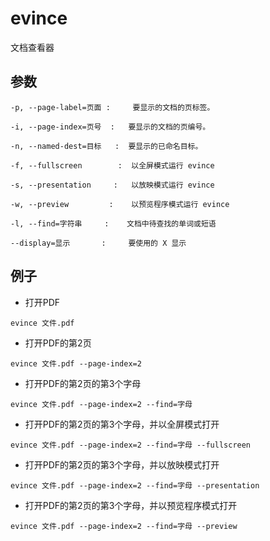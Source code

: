 # evince
文档查看器 

## 参数
```shell
-p, --page-label=页面 :     要显示的文档的页标签。 

-i, --page-index=页号  :   要显示的文档的页编号。 

-n, --named-dest=目标   :  要显示的已命名目标。 

-f, --fullscreen        :  以全屏模式运行 evince 

-s, --presentation     :   以放映模式运行 evince 

-w, --preview         :    以预览程序模式运行 evince 

-l, --find=字符串     :    文档中待查找的单词或短语 

--display=显示       :     要使用的 X 显示 
```

## 例子
- 打开PDF
```shell
evince 文件.pdf 
```

- 打开PDF的第2页
```shell
evince 文件.pdf --page-index=2 
```

- 打开PDF的第2页的第3个字母
```shell
evince 文件.pdf --page-index=2 --find=字母 
```

- 打开PDF的第2页的第3个字母，并以全屏模式打开
```shell
evince 文件.pdf --page-index=2 --find=字母 --fullscreen 
```

- 打开PDF的第2页的第3个字母，并以放映模式打开
```shell
evince 文件.pdf --page-index=2 --find=字母 --presentation 
```

- 打开PDF的第2页的第3个字母，并以预览程序模式打开
```shell
evince 文件.pdf --page-index=2 --find=字母 --preview 
```

